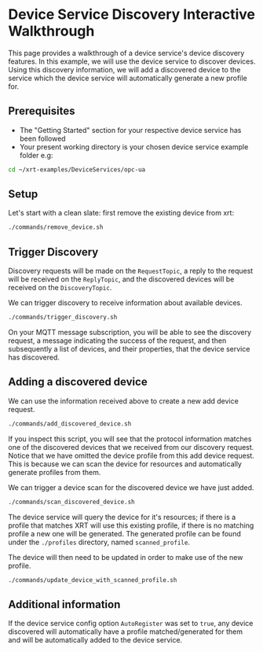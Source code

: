 # Device Service Discovery Interactive Walkthrough

This page provides a walkthrough of a device service's device discovery features. In this example, we will use the device service to discover devices. Using this discovery information, we will add a discovered device to the service which the device service will automatically generate a new profile for.

## Prerequisites

* The "Getting Started" section for your respective device service has been followed 
* Your present working directory is your chosen device service example folder e.g:

```bash
cd ~/xrt-examples/DeviceServices/opc-ua
```

## Setup

Let's start with a clean slate: first remove the existing device from xrt:

```bash
./commands/remove_device.sh
```

## Trigger Discovery

Discovery requests will be made on the `RequestTopic`, a reply to the request will be received on the `ReplyTopic`, and the discovered devices will be received on the `DiscoveryTopic`.

We can trigger discovery to receive information about available devices.

```bash
./commands/trigger_discovery.sh
```

On your MQTT message subscription, you will be able to see the discovery request, a message indicating the success of the request, and then subsequently a list of devices, and their properties, that the device service has discovered.

## Adding a discovered device

We can use the information received above to create a new add device request.

```bash
./commands/add_discovered_device.sh
```

If you inspect this script, you will see that the protocol information matches one of the discovered devices that we received from our discovery request. Notice that we have omitted the device profile from this add device request. This is because we can scan the device for resources and automatically generate profiles from them.

We can trigger a device scan for the discovered device we have just added.

```bash
./commands/scan_discovered_device.sh
```

The device service will query the device for it's resources; if there is a profile that matches XRT will use this existing profile, if there is no matching profile a new one will be generated. The generated profile can be found under the `./profiles` directory, named `scanned_profile`.  

The device will then need to be updated in order to make use of the new profile.

```bash
./commands/update_device_with_scanned_profile.sh
```

## Additional information

If the device service config option `AutoRegister` was set to `true`, any device discovered will automatically have a profile matched/generated for them and will be automatically added to the device service.
